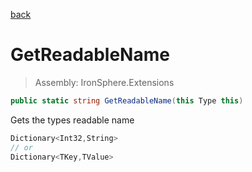 ﻿

[back](/IronSphere.Extensions/types/TypeExtension)

# GetReadableName

> Assembly: IronSphere.Extensions

```csharp
public static string GetReadableName(this Type this)
```

Gets the types readable name

```csharp
Dictionary<Int32,String>
// or
Dictionary<TKey,TValue>
``` 